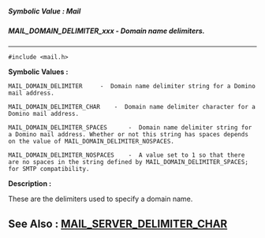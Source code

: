 ##### Symbolic Value : Mail
##### MAIL_DOMAIN_DELIMITER_xxx - Domain name delimiters.
---
```
#include <mail.h>
```

**Symbolic Values :**

	MAIL_DOMAIN_DELIMITER	  -  Domain name delimiter string for a Domino mail address.

	MAIL_DOMAIN_DELIMITER_CHAR	  -  Domain name delimiter character for a Domino mail address.

	MAIL_DOMAIN_DELIMITER_SPACES	  -  Domain name delimiter string for a Domino mail address. Whether or not this string has spaces depends on the value of MAIL_DOMAIN_DELIMITER_NOSPACES.

	MAIL_DOMAIN_DELIMITER_NOSPACES	  -  A value set to 1 so that there are no spaces in the string defined by MAIL_DOMAIN_DELIMITER_SPACES; for SMTP compatibility.


**Description :**

These are the delimiters used to specify a domain name.


**See Also :**
[MAIL_SERVER_DELIMITER_CHAR](/domino-c-api-docs/reference/Symb/MAIL_SERVER_DELIMITER_CHAR)
---
